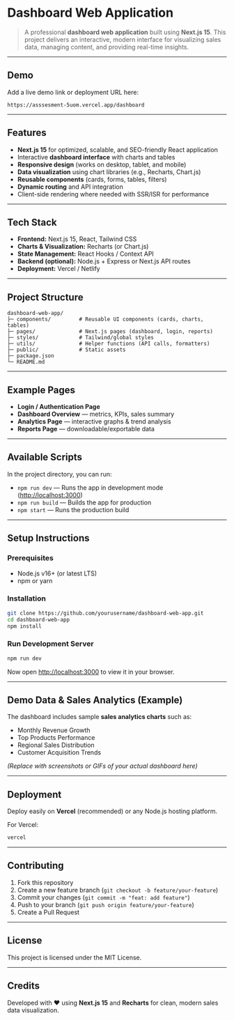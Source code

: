 # Dashboard Web Application

> A professional **dashboard web application** built using **Next.js 15**. This project delivers an interactive, modern interface for visualizing sales data, managing content, and providing real-time insights.

---

## Demo

Add a live demo link or deployment URL here:

```
https://asssesment-5uom.vercel.app/dashboard
```

---

## Features

* **Next.js 15** for optimized, scalable, and SEO-friendly React application
* Interactive **dashboard interface** with charts and tables
* **Responsive design** (works on desktop, tablet, and mobile)
* **Data visualization** using chart libraries (e.g., Recharts, Chart.js)
* **Reusable components** (cards, forms, tables, filters)
* **Dynamic routing** and API integration
* Client-side rendering where needed with SSR/ISR for performance

---

## Tech Stack

* **Frontend:** Next.js 15, React, Tailwind CSS
* **Charts & Visualization:** Recharts (or Chart.js)
* **State Management:** React Hooks / Context API
* **Backend (optional):** Node.js + Express or Next.js API routes
* **Deployment:** Vercel / Netlify

---

## Project Structure

```
dashboard-web-app/
├─ components/         # Reusable UI components (cards, charts, tables)
├─ pages/              # Next.js pages (dashboard, login, reports)
├─ styles/             # Tailwind/global styles
├─ utils/              # Helper functions (API calls, formatters)
├─ public/             # Static assets
├─ package.json
└─ README.md
```

---

## Example Pages

* **Login / Authentication Page**
* **Dashboard Overview** — metrics, KPIs, sales summary
* **Analytics Page** — interactive graphs & trend analysis
* **Reports Page** — downloadable/exportable data

---

## Available Scripts

In the project directory, you can run:

* `npm run dev` — Runs the app in development mode ([http://localhost:3000](http://localhost:3000))
* `npm run build` — Builds the app for production
* `npm start` — Runs the production build

---

## Setup Instructions

### Prerequisites

* Node.js v16+ (or latest LTS)
* npm or yarn

### Installation

```bash
git clone https://github.com/yourusername/dashboard-web-app.git
cd dashboard-web-app
npm install
```

### Run Development Server

```bash
npm run dev
```

Now open [http://localhost:3000](http://localhost:3000) to view it in your browser.

---

## Demo Data & Sales Analytics (Example)

The dashboard includes sample **sales analytics charts** such as:

* Monthly Revenue Growth
* Top Products Performance
* Regional Sales Distribution
* Customer Acquisition Trends

*(Replace with screenshots or GIFs of your actual dashboard here)*

---

## Deployment

Deploy easily on **Vercel** (recommended) or any Node.js hosting platform.

For Vercel:

```bash
vercel
```

---

## Contributing

1. Fork this repository
2. Create a new feature branch (`git checkout -b feature/your-feature`)
3. Commit your changes (`git commit -m "feat: add feature"`)
4. Push to your branch (`git push origin feature/your-feature`)
5. Create a Pull Request

---

## License

This project is licensed under the MIT License.

---

## Credits

Developed with ❤️ using **Next.js 15** and **Recharts** for clean, modern sales data visualization.
